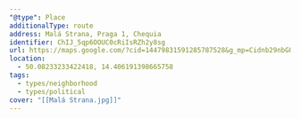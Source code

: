 ```yaml
---
"@type": Place
additionalType: route
address: Malá Strana, Praga 1, Chequia
identifier: ChIJ_5qp6OOUC0cRiIsRZh2y8sg
url: https://maps.google.com/?cid=14479831591285787528&g_mp=Cidnb29nbGUubWFwcy5wbGFjZXMudjEuUGxhY2VzLlNlYXJjaFRleHQQABgEIAA
location:
  - 50.08233233422418, 14.406191398665758
tags:
  - types/neighborhood
  - types/political
cover: "[[Malá Strana.jpg]]"
---
```

